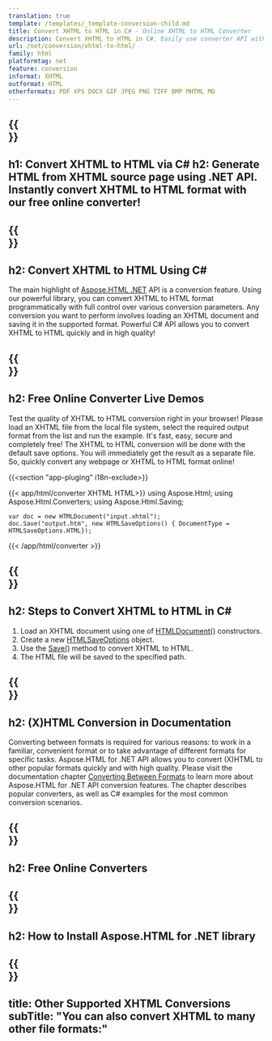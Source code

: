 ```yaml
---
translation: true
template: /templates/_template-conversion-child.md
title: Convert XHTML to HTML in C# - Online XHTML to HTML Converter
description: Convert XHTML to HTML in C#. Easily use converter API within ASP.NET or any .NET application. Try online XHTML to HTML Converter for free!
url: /net/conversion/xhtml-to-html/
family: html
platformtag: net
feature: conversion
informat: XHTML
outformat: HTML
otherformats: PDF XPS DOCX GIF JPEG PNG TIFF BMP MHTML MD 
---
```


{{<section banner>}}
---
h1: Convert XHTML to HTML via C#
h2: Generate HTML from XHTML source page using .NET API. Instantly convert XHTML to HTML format with our free online converter!
---

{{<section overview>}}
---
h2: Convert XHTML to HTML Using C#
---

The main highlight of [Aspose.HTML .NET](https://products.aspose.com/html/net/) API is a conversion feature. Using our powerful library, you can convert XHTML to HTML format programmatically with full control over various conversion parameters. Any conversion you want to perform involves loading an XHTML document and saving it in the supported format. Powerful C# API allows you to convert XHTML to HTML quickly and in high quality!

{{<section demos>}}
---
h2: Free Online Converter Live Demos
---

Test the quality of XHTML to HTML conversion right in your browser! Please load an XHTML file from the local file system, select the required output format from the list and run the example. It's fast, easy, secure and completely free! The XHTML to HTML conversion will be done with the default save options. You will immediately get the result as a separate file. So, quickly convert any webpage or XHTML to HTML format online!

{{<section "app-pluging" i18n-exclude>}}

{{< app/html/converter XHTML HTML>}}
using Aspose.Html;
using Aspose.Html.Converters;
using Aspose.Html.Saving;

    var doc = new HTMLDocument("input.xhtml");
    doc.Save("output.htm", new HTMLSaveOptions() { DocumentType = HTMLSaveOptions.HTML});

{{< /app/html/converter >}}

{{<section steps>}}
---
h2: Steps to Convert XHTML to HTML in C#
---

1. Load an XHTML document using one of [HTMLDocument()](https://apireference.aspose.com/html/net/aspose.html/htmldocument) constructors.
1. Create a new [HTMLSaveOptions](https://apireference.aspose.com/html/net/aspose.html.saving/htmlsaveoptions) object.
1. Use the [Save()](https://apireference.aspose.com/html/net/aspose.html/htmldocument/save/) method to convert XHTML to HTML.
1. The HTML file will be saved to the specified path.

{{<section documentation>}}
---
h2: (X)HTML Conversion in Documentation
---

Converting between formats is required for various reasons: to work in a familiar, convenient format or to take advantage of different formats for specific tasks. Aspose.HTML for .NET API allows you to convert (X)HTML to other popular formats quickly and with high quality. Please visit the documentation chapter <a href="https://docs.aspose.com/html/net/converting-between-formats/" target="_blank">Converting Between Formats</a> to learn more about Aspose.HTML for .NET API conversion features. The chapter describes popular converters, as well as C# examples for the most common conversion scenarios.

{{<section online-converters>}}
---
h2: Free Online Converters
---

{{<section get-started>}}
---
h2: How to Install Aspose.HTML for .NET library
---

{{<section other-conversions>}}
---
title: Other Supported XHTML Conversions
subTitle: "You can also convert XHTML to many other file formats:"
---